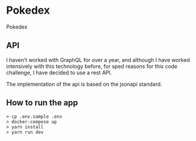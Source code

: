 # Pokedex

Pokedex

## API
I haven't worked with GraphQL for over a year, and although I have worked intensively with this technology before, for sped reasons for this code challenge, I have decided to use a rest API.

The implementation of the api is based on the jsonapi standard.

## How to run the app

```
> cp .env.sample .env
> docker-compose up
> yarn install
> yarn run dev
```
